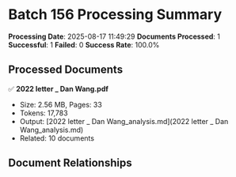 # Batch 156 Processing Summary

**Processing Date**: 2025-08-17 11:49:29
**Documents Processed**: 1
**Successful**: 1
**Failed**: 0
**Success Rate**: 100.0%

## Processed Documents

✅ **2022 letter _ Dan Wang.pdf**
   - Size: 2.56 MB, Pages: 33
   - Tokens: 17,783
   - Output: [2022 letter _ Dan Wang_analysis.md](2022 letter _ Dan Wang_analysis.md)
   - Related: 10 documents

## Document Relationships
